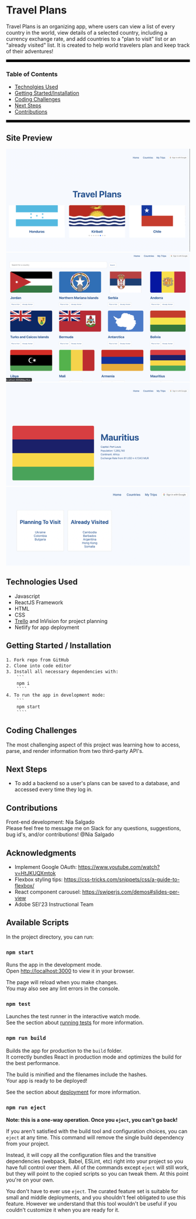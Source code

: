 # Travel Plans
Travel Plans is an organizing app, where users can view a list of every country in the world, view details of a selected country, including a currency exchange rate, and add countries to a "plan to visit" list or an "already visited" list. It is created to help world travelers plan and keep track of their adventures!

<!-- [View Project on Netlify](netlify link) -->

<hr style='border: 3px solid black'>

### Table of Contents

- [Technolgies Used](#technologies-used)
- [Getting Started/Installation](#getting-started)
- [Coding Challenges](#coding-challenges)
- [Next Steps](#next-steps)
- [Contributions](#contributions)

<hr style='border: 3px solid black'>

## Site Preview
![SitePreview](./public/images/homepage.png)
![SitePreview](./public/images/countries.png)
![SitePreview](./public/images/country.png)
![SitePreview](./public/images/planlists.png)

## Technologies Used
- Javascript
- ReactJS Framework
- HTML
- CSS
- [Trello](https://trello.com/b/h95Cw5W5/capstone-project-4) and InVision for project planning
- Netlify for app deployment

## Getting Started / Installation
    1. Fork repo from GitHub
    2. Clone into code editor
    3. Install all necessary dependencies with:
        ```
        npm i
        ````
    4. To run the app in development mode:
        ```
        npm start
        ````

## Coding Challenges
The most challenging aspect of this project was learning how to access, parse, and render information from two third-party API's.

## Next Steps
- To add a backend so a user's plans can be saved to a database, and accessed every time they log in.

## Contributions
Front-end development: Nia Salgado<br/>
Please feel free to message me on Slack for any questions, suggestions, bug id's, and/or contributions! @Nia Salgado

## Acknowledgments
- Implement Google OAuth: https://www.youtube.com/watch?v=HtJKUQXmtok
- Flexbox styling tips: https://css-tricks.com/snippets/css/a-guide-to-flexbox/
- React component carousel: https://swiperjs.com/demos#slides-per-view
- Adobe SEI'23 Instructional Team 


## Available Scripts
In the project directory, you can run:

### `npm start`

Runs the app in the development mode.\
Open [http://localhost:3000](http://localhost:3000) to view it in your browser.

The page will reload when you make changes.\
You may also see any lint errors in the console.

### `npm test`

Launches the test runner in the interactive watch mode.\
See the section about [running tests](https://facebook.github.io/create-react-app/docs/running-tests) for more information.

### `npm run build`

Builds the app for production to the `build` folder.\
It correctly bundles React in production mode and optimizes the build for the best performance.

The build is minified and the filenames include the hashes.\
Your app is ready to be deployed!

See the section about [deployment](https://facebook.github.io/create-react-app/docs/deployment) for more information.

### `npm run eject`

**Note: this is a one-way operation. Once you `eject`, you can't go back!**

If you aren't satisfied with the build tool and configuration choices, you can `eject` at any time. This command will remove the single build dependency from your project.

Instead, it will copy all the configuration files and the transitive dependencies (webpack, Babel, ESLint, etc) right into your project so you have full control over them. All of the commands except `eject` will still work, but they will point to the copied scripts so you can tweak them. At this point you're on your own.

You don't have to ever use `eject`. The curated feature set is suitable for small and middle deployments, and you shouldn't feel obligated to use this feature. However we understand that this tool wouldn't be useful if you couldn't customize it when you are ready for it.